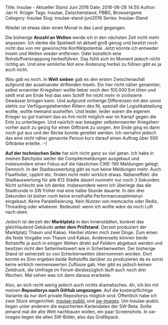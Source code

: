 Title: Insulae - Aktueller Stand Juni 2016
Date: 2016-06-28 14:50
Author: Jan H. Krüger
Tags: Insulae, Zwischenstand, PBBG, Browsergame
Category: Insulae
Slug: insulae-stand-juni2016
Series: Insulae-Stand

Wieder ist etwas über einen Monat in das Land gegangen.

Die bisherige **Anzahl an Welten** werde ich in den nächsten Zeit nicht mehr anpassen. Ich denke die Spielwelt ist aktuell groß genug und besitzt noch nicht das von mir gewünschte Konfliktpotential. Jetzt könnte ich entweder Inseln und Welten wieder entfernen. Oder künstlich eine Rohstoffverknappung herbeiführen.
Das fühlt sich im Moment jedoch nicht richtig an. Und eine wirkliche Not eine Änderung herbei zu führen gibt es ja auch nicht.

Was gab es noch. In **Welt sieben** gab es den ersten Zwischenaufall aufgrund der auseinander driftenden Inseln. Ein hier nicht näher genannter, selbst ernannter Kriegsherr wollte lieber noch den 100.000 Ent töten und stellt erst am Ende fest das sein Schiff ihn nicht mehr in zivilisierte Gewässer bringen kann. Und aufgrund vorherige Differenzen mit den sonst stehts zur Verfügungstehenden Rittern des Ni, speziell die Logistikabteilung wollte, wollte niemand aushelfen. Und leider, leider waren die eigenen Krieger so gut trainiert das es ihm nicht möglich war im Kampf gegen die Ents zu unterliegen. Und naürlich war besagter selbsternannter Kriegsherr vorher auch zu geizig für einen Gifttrank zu sorgen.
Am Ende ging es dann noch gut aus und der Recke konnte gerettet werden. Ich vernahm jedoch das eine nicht näher genannte Person kurz darauf einen Auftrag über 500 Giftränke erteilte. :-)

**Auf der technischen Seite** hat sich nicht ganz so viel getan. Ich habe in meinen Batchjobs weiter die Compilermeldungen ausgebaut und insbesondere einen Fokus auf die hässlichen CWE-190 Meldungen gelegt.
Dennoch. In der Stadtauswertung gibt es nun keine Meldungen mehr. Auch Flawfinder, cpplint etc. finden nicht mehr wirklich etwas. Nebeneffekt: die Stadtauswertung für alle 613 Städte dauert nunmehr nur noch 3 Sekunden. Nicht schlecht wie ich denke. Insbesondere wenn ich überlege das die Stadtrunde in SW früher mal eine halbe Stunde dauerte.
In den drei Sekunden ist bisher noch keine ernsthafte Performanceoptimierun eingebaut. Keine Paralellisierung. Kein Nutzen von memcache oder Redis, Threading oder whatever. Bedeuted: wenn ich wollte wäre da noch Luft nach oben.

Jedoch ist derzeit der **Marktplatz** in den Innenstädten, konkret das gleichlautend Gebäude **unter dem Prüfstand**. Derzeit produziert der Marktplatz Thaum und Kakao. Hierbei stören mich zwei Dinge. Zum einen die feste Vorgabe von Thaum und Kakao. Andererseits können beide Rohstoffe ja auch in einigen Welten direkt auf Feldern abgebaut werden und besitzen nicht den Seltenheitswert wie in Scherbenwelten. Der bisherige Stand ist seinerzeit so von Scherbenwelten übernommen worden. Dort konnte es Sinn ergeben beide Rohstoffe darüber zu produzieren da es sonst keine wirklich nennenswerten Zuflüsse gab. Hier gibt es jedoch keinen Zeitdruck, die Umfrage im Forum diesbezüglich läuft auch noch drei Wochen. Mal sehen was ich dann daraus erarbeite.

Also, an sich recht wenig jedoch auch nichts dramatisches. Ah, ich bin mit meinen **Repositorys nach GitHub umgezogen**. Auf die kostenpflichtige Variante da nur dort private Repositorys möglich sind.
Öffentlich habe ich zwei Stück eingerichtet. [insulae-public][1] und [sw-images][2]. Um Insulae-public liegen unter anderem die exportierten Kartendaten der SW-Beta. Sollte jemand mal die alte Welt nachbauen wollen, ein paar Screenshots. In sw-images liegen die alten SW-Bilder, also das Grafikpack.

[1]: https://github.com/janhkrueger/insulae-public
[2]: https://github.com/janhkrueger/sw-images
